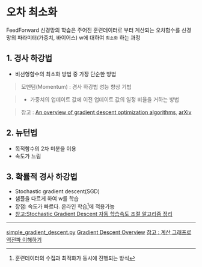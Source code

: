 # 오차 최소화 
FeedForward 신경망의 학습은 주어진 훈련데이터로 부터 계산되는 오차함수를 신경망의 파라미터(가중치, 바이어스) w에 대하여 `최소화` 하는 과정

## 1. 경사 하강법
* 비선형함수의 최소화 방법 중 가장 단순한 방법

> 모멘텀(Momentum) : 경사 하강법 성능 향상 기법 

> * 가중치의 업데이트 값에 이전 업데이트 값의 일정 비율을 거하는 방법 

> 참고 : [An overview of gradient descent optimization algorithms](http://sebastianruder.com/optimizing-gradient-descent/index.html), [arXiv](https://arxiv.org/abs/1609.04747)

## 2. 뉴턴법
* 목적함수의 2차 미분을 이용 
* 속도가 느림 

## 3. 확률적 경사 하강법 
* Stochastic gradient descent(SGD)
* 샘플을 다르게 하여 w를 학습
* 장점: 속도가 빠르다. 온라인 학습[^1]에 적용가능 
* [참고:Stochastic Gradient Descent 자동 학습속도 조절 알고리즘 정리](http://keunwoochoi.blogspot.com/2016/12/stochastic-gradient-descent.html)



---
[^1]: 훈련데이터의 수집과 최적화가 동시에 진행되는 방식 

[simple_gradient_descent.py](https://gist.github.com/chris-chris/808d383f19f74c537d9b4476b019c59a)
[Gradient Descent Overview](https://brunch.co.kr/@chris-song/50)
[참고 : 계산 그래프로 역전파 이해하기](https://brunch.co.kr/@chris-song/22)